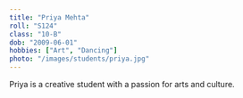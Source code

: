 ```yaml
---
title: "Priya Mehta"
roll: "S124"
class: "10-B"
dob: "2009-06-01"
hobbies: ["Art", "Dancing"]
photo: "/images/students/priya.jpg"
---
```


Priya is a creative student with a passion for arts and culture.